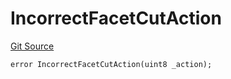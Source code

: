 # IncorrectFacetCutAction
[Git Source](https://github.com/thrackle-io/tron/blob/8f8cd9f0e8cf797290e5a764c49efd646c572381/src/client/token/handler/diamond/HandlerDiamondLib.sol)


```solidity
error IncorrectFacetCutAction(uint8 _action);
```

